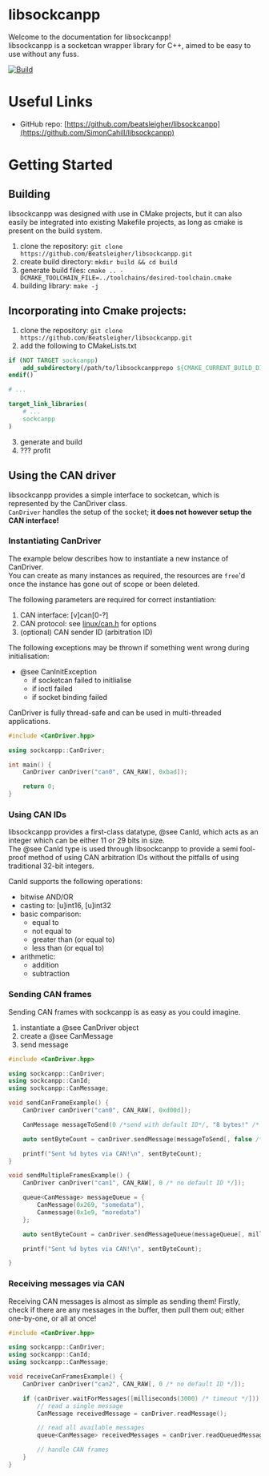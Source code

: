 # libsockcanpp

Welcome to the documentation for libsockcanpp!<br >
libsockcanpp is a socketcan wrapper library for C++, aimed to be easy to use without any fuss.

[![Build](https://github.com/SimonCahill/libsockcanpp/actions/workflows/cmake.yml/badge.svg)](https://github.com/SimonCahill/libsockcanpp/actions/workflows/cmake.yml)

# Useful Links

 - GitHub repo: [https://github.com/beatsleigher/libsockcanpp](https://github.com/SimonCahill/libsockcanpp)

# Getting Started

## Building

libsockcanpp was designed with use in CMake projects, but it can also easily be integrated into existing Makefile projects, as long as cmake is present on the build system.

1) clone the repository: `git clone https://github.com/Beatsleigher/libsockcanpp.git`
2) create build directory: `mkdir build && cd build`
3) generate build files: `cmake .. -DCMAKE_TOOLCHAIN_FILE=../toolchains/desired-toolchain.cmake`
4) building library: `make -j`

## Incorporating into Cmake projects:

1) clone the repository: `git clone https://github.com/Beatsleigher/libsockcanpp.git`
2) add the following to CMakeLists.txt
```cmake
if (NOT TARGET sockcanpp)
    add_subdirectory(/path/to/libsockcanpprepo ${CMAKE_CURRENT_BUILD_DIR}/libsockcanpp)
endif()

# ... 

target_link_libraries(
    # ...
    sockcanpp
)
```
3) generate and build
4) ??? profit

## Using the CAN driver

libsockcanpp provides a simple interface to socketcan, which is represented by the CanDriver class.<br >
`CanDriver` handles the setup of the socket; **it does not however setup the CAN interface!**

### Instantiating CanDriver

The example below describes how to instantiate a new instance of CanDriver.<br >
You can create as many instances as required, the resources are `free`'d once the instance has gone out of scope or been deleted.

The following parameters are required for correct instantiation:

1) CAN interface: [v]can[0-?]
2) CAN protocol: see [linux/can.h](https://github.com/linux-can/can-utils/blob/master/include/linux/can.h) for options
3) (optional) CAN sender ID (arbitration ID)

The following exceptions may be thrown if something went wrong during initialisation:

 - @see CanInitException
    - if socketcan failed to initlialise
    - if ioctl failed
    - if socket binding failed

CanDriver is fully thread-safe and can be used in multi-threaded applications.

```cpp
#include <CanDriver.hpp>

using sockcanpp::CanDriver;

int main() {
    CanDriver canDriver("can0", CAN_RAW[, 0xbad]);

    return 0;
}
```

### Using CAN IDs

libsockcanpp provides a first-class datatype, @see CanId, which acts as an integer which can be either 11 or 29 bits in size.<br >
The @see CanId type is used through libsockcanpp to provide a semi fool-proof method of using CAN arbitration IDs without the pitfalls of using traditional 32-bit integers.

CanId supports the following operations:
 - bitwise AND/OR
 - casting to: [u]int16, [u]int32
 - basic comparison:
    - equal to
    - not equal to
    - greater than (or equal to)
    - less than (or equal to)
 - arithmetic:
    - addition
    - subtraction

### Sending CAN frames

Sending CAN frames with sockcanpp is as easy as you could imagine.

1) instantiate a @see CanDriver object
2) create a @see CanMessage
3) send message

```cpp
#include <CanDriver.hpp>

using sockcanpp::CanDriver;
using sockcanpp::CanId;
using sockcanpp::CanMessage;

void sendCanFrameExample() {
    CanDriver canDriver("can0", CAN_RAW[, 0xd00d]);

    CanMessage messageToSend(0 /*send with default ID*/, "8 bytes!" /* the data */);

    auto sentByteCount = canDriver.sendMessage(messageToSend[, false /* don't force extended ID */]);

    printf("Sent %d bytes via CAN!\n", sentByteCount);
}

void sendMultipleFramesExample() {
    CanDriver canDriver("can1", CAN_RAW[, 0 /* no default ID */]);

    queue<CanMessage> messageQueue = {
        CanMessage(0x269, "somedata"),
        Canmessage(0x1e9, "moredata")
    };

    auto sentByteCount = canDriver.sendMessageQueue(messageQueue[, milliseconds(20) /* delay between frames */[, false /* don't force extended ID */]]);

    printf("Sent %d bytes via CAN!\n", sentByteCount);

}
```

### Receiving messages via CAN

Receiving CAN messages is almost as simple as sending them! Firstly, check if there are any messages in the buffer, then pull them out; either one-by-one, or all at once!

```cpp
#include <CanDriver.hpp>

using sockcanpp::CanDriver;
using sockcanpp::CanId;
using sockcanpp::CanMessage;

void receiveCanFramesExample() {
    CanDriver canDriver("can2", CAN_RAW[, 0 /* no default ID */]);

    if (canDriver.waitForMessages([milliseconds(3000) /* timeout */])) {
        // read a single message
        CanMessage receivedMessage = canDriver.readMessage();

        // read all available messages
        queue<CanMessage> receivedMessages = canDriver.readQueuedMessages();

        // handle CAN frames
    }
}
```
